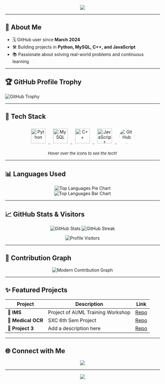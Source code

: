 <p align="center">
  <img src="https://readme-typing-svg.demolab.com?font=Fira+Code&weight=700&size=20&pause=1000&color=F7941D&center=true&vCenter=true&width=440&lines=Hey+there,+I'm+kneeschawl!;Welcome+to+my+GitHub+profile!" />
</p>

---

## 🚀 About Me

- 🗓️ GitHub user since **March 2024**
- 🛠️ Building projects in **Python, MySQL, C++, and JavaScript**
- 📚 Passionate about solving real-world problems and continuous learning

---

## 🏆 GitHub Profile Trophy

![GitHub Trophy](https://github-profile-trophy.vercel.app/?username=kneeschawl&theme=onedark)

---

## 🧰 Tech Stack

<p align="center">
  <a href="https://www.python.org/" target="_blank">
    <img src="https://cdn.jsdelivr.net/gh/devicons/devicon/icons/python/python-original.svg" alt="Python" width="48" height="48" style="margin: 10px;"/>
  </a>
  <a href="https://www.mysql.com/" target="_blank">
    <img src="https://cdn.jsdelivr.net/gh/devicons/devicon/icons/mysql/mysql-original.svg" alt="MySQL" width="48" height="48" style="margin: 10px;"/>
  </a>
  <a href="https://isocpp.org/" target="_blank">
    <img src="https://cdn.jsdelivr.net/gh/devicons/devicon/icons/cplusplus/cplusplus-original.svg" alt="C++" width="48" height="48" style="margin: 10px;"/>
  </a>
  <a href="https://developer.mozilla.org/en-US/docs/Web/JavaScript" target="_blank">
    <img src="https://cdn.jsdelivr.net/gh/devicons/devicon/icons/javascript/javascript-original.svg" alt="JavaScript" width="48" height="48" style="margin: 10px;"/>
  </a>
  <a href="https://github.com/" target="_blank">
    <img src="https://cdn.jsdelivr.net/gh/devicons/devicon/icons/github/github-original.svg" alt="GitHub" width="48" height="48" style="margin: 10px; background: white; border-radius: 50%;"/>
  </a>
</p>

<p align="center" style="font-size: 13px;">
  <i>Hover over the icons to see the tech!</i>
</p>

---

## 📊 Languages Used

<p align="center">
  <img src="https://github-readme-stats.vercel.app/api/top-langs/?username=kneeschawl&layout=pie&theme=radical&hide=html,css" alt="Top Languages Pie Chart" />
  <br>
  <img src="https://github-readme-stats.vercel.app/api/top-langs/?username=kneeschawl&layout=compact&theme=radical&hide=html,css" alt="Top Languages Bar Chart" />
</p>

---

## 📈 GitHub Stats & Visitors

<p align="center">
  <img src="https://github-readme-stats.vercel.app/api?username=kneeschawl&show_icons=true&theme=radical&hide_title=true" alt="GitHub Stats" />
  <img src="https://github-readme-streak-stats.herokuapp.com?user=kneeschawl&theme=radical&hide_border=true" alt="GitHub Streak" />
</p>

<p align="center">
  <img src="https://komarev.com/ghpvc/?username=kneeschawl&label=VISITORS+COUNT&color=F7941D&style=for-the-badge" alt="Profile Visitors" />
</p>

---

## 📅 Contribution Graph

<p align="center">
  <img src="https://github-readme-activity-graph.vercel.app/graph?username=kneeschawl&theme=dracula&hide_border=true&area=true" alt="Modern Contribution Graph" />
</p>

<!-- Animated Contribution Snake (optional, requires setup) -->
<!--
<p align="center">
  <picture>
    <source media="(prefers-color-scheme: dark)" srcset="https://raw.githubusercontent.com/kneeschawl/kneeschawl/output/github-contribution-grid-snake-dark.svg" />
    <source media="(prefers-color-scheme: light)" srcset="https://raw.githubusercontent.com/kneeschawl/kneeschawl/output/github-contribution-grid-snake.svg" />
    <img alt="github contribution grid snake animation" src="https://raw.githubusercontent.com/kneeschawl/kneeschawl/output/github-contribution-grid-snake.svg" />
  </picture>
</p>
-->

---

## ✨ Featured Projects

| Project        | Description                            | Link             |
| -------------- | -------------------------------------- | ----------------|
| 🚀 **IMS**       | Project of AI/ML Training Workshop               | [Repo](https://github.com/kneeschawl/Inventory-Management-System) |
| 🎨 **Medical OCR**       | SXC 6th Sem Project              | [Repo](https://github.com/kneeschawl/Medical-Bills-OCR) |
| 🧠 **Project 3**       | Add a description here               | [Repo](https://github.com/kneeschawl) |

---

## 🌐 Connect with Me

<p align="center">
  <a href="https://github.com/kneeschawl"><img src="https://img.shields.io/badge/GitHub-kneeschawl-181717?logo=github&logoColor=white&style=for-the-badge" /></a>
</p>

---

<p align="center">
  <img src="https://capsule-render.vercel.app/api?type=waving&color=gradient&height=100&section=footer"/>
</p>
